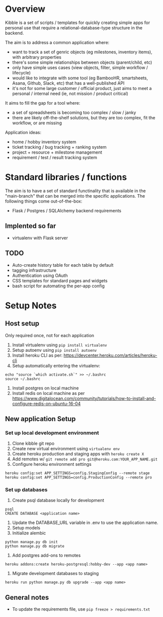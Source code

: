 # Overview

Kibble is a set of scripts / templates for quickly creating simple apps for personal use that require a relational-database-type structure in the backend.

The aim is to address a common application where:
* want to track a set of genric objects (eg milestones, inventory items), with arbitrary properties
* there's some simple relationships between objects (parent/child, etc)
* only have simple uses cases (view objects, filter, simple workflow / lifecycle)
* would like to integrate with some tool (eg BambooHR, smartsheets, Asana, Github, Slack, etc) that has a well-published API
* it's not for some large customer / official product, just aims to meet a personal / internal need (ie, not mission / product critical)

It aims to fill the gap for a tool where:
* a set of spreadsheets is becoming too complex / slow / janky
* there are likely off-the-shelf solutions, but they are too complex, fit the workflow, or are missing

Application ideas:
* home / hobby inventory system
* ticket tracking / bug tracking + ranking system
* project + resource + milestone management
* requirement / test / result tracking system

# Standard libraries / functions
The aim is to have a set of standard functinality that is available in the "main-branch" that can be merged into the specific applications. The following things come out-of-the-box:
* Flask / Postgres / SQLAlchemy backend requirements

## Implented so far
* virtualenv with Flask server

## TODO
* Auto-create history table for each table by default
* tagging infrastructure
* Authentication using OAuth
* CSS templates for standard pages and widgets
* bash script for automating the per-app config

# Setup Notes

## Host setup
Only required once, not for each application
1. Install virtualenv using `pip install virtualenv`
1. Setup autoenv using `pip install autoenv`
1. Install heroku CLI as per: https://devcenter.heroku.com/articles/heroku-cli
1. Setup automatically entering the virtualenv:
```
echo "source `which activate.sh`" >> ~/.bashrc
source ~/.bashrc
```
1. Install postgres on local machine
1. Install redis on local machine as per https://www.digitalocean.com/community/tutorials/how-to-install-and-configure-redis-on-ubuntu-16-04

## New application Setup

### Set up local development environment
1. Clone kibble git repo
1. Create new virtual environment using `virtualenv env`
1. Create heroku production and staging apps with `heroku create X`
1. Add remotes w/ `git remote add pro git@heroku.com:YOUR_APP_NAME.git`
1. Configure heroku environment settings

```
heroku config:set APP_SETTINGS=config.StagingConfig --remote stage
heroku config:set APP_SETTINGS=config.ProductionConfig --remote pro
```
### Set up databases

1. Create psql database locally for development
```
psql
CREATE DATABASE <application name>
```
1. Update the DATABASE_URL variable in .env to use the application name. 
1. Setup models 
1. Initialize alembic
```
python manage.py db init
python manage.py db migrate
```
1. Add postgres add-ons to remotes
```
heroku addons:create heroku-postgresql:hobby-dev --app <app name>
```
1. Migrate development databases to staging
```
heroku run python manage.py db upgrade --app <app name>
```

## General notes
* To update the requirements file, use `pip freeze > requirements.txt`